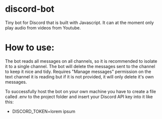 # discord-bot
Tiny bot for Discord that is built with Javascript.
It can at the moment only play audio from videos from Youtube.

# How to use:
The bot reads all messages on all channels, so it is recommended to isolate it
to a single channel.
The bot will delete the messages sent to the channel to keep it nice and tidy.
Requires "Manage messages" permission on the text channel it is reading but if
it is not provided, it will only delete it's own messages.


To successfully host the bot on your own machine you have to create a file called
.env to the project folder and insert your Discord API key into it like this:
 - DISCORD_TOKEN=lorem ipsum
